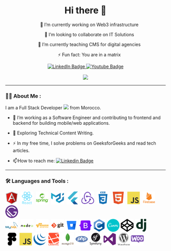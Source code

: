 <div id="header" align="center">
  <div id="badges">
    <h1>Hi there 👋</h1>
    <ul>
      <p>🔭 I’m currently working on Web3 infrastructure</p>
      <p>👯 I’m looking to collaborate on IT Solutions</p>
      <p>🤔 I’m currently teaching CMS for digital agencies</p>
      <p>⚡ Fun fact: You are in a matrix</p>
    </ul>
    <a href="https://www.linkedin.com/in/yasser-elmahfoudi-69b754114/">
      <img src="https://img.shields.io/badge/LinkedIn-blue?style=for-the-badge&logo=linkedin&logoColor=white" alt="LinkedIn Badge"/>
    </a>
    <a href="https://www.youtube.com/channel/UChmMBcKRuuqjqtzq4B5txoQ">
      <img src="https://img.shields.io/badge/YouTube-red?style=for-the-badge&logo=youtube&logoColor=white" alt="Youtube Badge"/>
    </a>
  </div>
  <img src="https://visitor-badge.glitch.me/badge?page_id=skyseras.skyseras" alt=""/>
  <div>
    <img src="https://thumbs.gfycat.com/ExemplaryFairFeline-max-1mb.gif" width="600"/>
  </div>
</div>

---

### :man_technologist: About Me :
I am a Full Stack Developer <img src="https://media.giphy.com/media/WUlplcMpOCEmTGBtBW/giphy.gif" width="30"> from Morocco.
- :telescope: I’m working as a Software Engineer and contributing to frontend and backend for building mobile/web applications.

- :seedling: Exploring Technical Content Writing.

- :zap: In my free time, I solve problems on GeeksforGeeks and read tech articles.

- :mailbox:How to reach me: [![Linkedin Badge](https://img.shields.io/badge/-Yasser-blue?style=flat&logo=Linkedin&logoColor=white)](https://www.linkedin.com/in/yasser-elmahfoudi-69b754114/)

---

### :hammer_and_wrench: Languages and Tools :
<div>
<img src="https://github.com/devicons/devicon/blob/master/icons/angularjs/angularjs-original.svg" title="angularjs" alt="angularjs" width="40" height="40"/>&nbsp;
<img src="https://github.com/devicons/devicon/blob/master/icons/react/react-original-wordmark.svg" title="React" alt="React" width="40" height="40"/>&nbsp;
<img src="https://github.com/devicons/devicon/blob/master/icons/spring/spring-original-wordmark.svg" title="Spring" alt="Spring" width="40" height="40"/>&nbsp;
<img src="https://github.com/devicons/devicon/blob/master/icons/materialui/materialui-original.svg" title="Material UI" alt="Material UI" width="40" height="40"/>&nbsp;
<img src="https://github.com/devicons/devicon/blob/master/icons/flutter/flutter-original.svg" title="Flutter" alt="Flutter" width="40" height="40"/>&nbsp;
<img src="https://github.com/devicons/devicon/blob/master/icons/redux/redux-original.svg" title="Redux" alt="Redux " width="40" height="40"/>&nbsp;
<img src="https://github.com/devicons/devicon/blob/master/icons/css3/css3-plain-wordmark.svg"  title="CSS3" alt="CSS" width="40" height="40"/>&nbsp;
<img src="https://github.com/devicons/devicon/blob/master/icons/html5/html5-original.svg" title="HTML5" alt="HTML" width="40" height="40"/>&nbsp;
<img src="https://github.com/devicons/devicon/blob/master/icons/javascript/javascript-original.svg" title="JavaScript" alt="JavaScript" width="40" height="40"/>&nbsp;
<img src="https://github.com/devicons/devicon/blob/master/icons/firebase/firebase-plain-wordmark.svg" title="Firebase" alt="Firebase" width="40" height="40"/>&nbsp;
<img src="https://github.com/devicons/devicon/blob/master/icons/gatsby/gatsby-original.svg" title="Gatsby"  alt="Gatsby" width="40" height="40"/>&nbsp;
  </div>
  <div>
<img src="https://github.com/devicons/devicon/blob/master/icons/mysql/mysql-original-wordmark.svg" title="MySQL"  alt="MySQL" width="40" height="40"/>&nbsp;
<img src="https://github.com/devicons/devicon/blob/master/icons/nodejs/nodejs-original-wordmark.svg" title="NodeJS" alt="NodeJS" width="40" height="40"/>&nbsp;
<img src="https://github.com/devicons/devicon/blob/master/icons/amazonwebservices/amazonwebservices-plain-wordmark.svg" title="AWS" alt="AWS" width="40" height="40"/>&nbsp;
<img src="https://github.com/devicons/devicon/blob/master/icons/git/git-original-wordmark.svg" title="Git" **alt="Git" width="40" height="40"/>
<img src="https://github.com/devicons/devicon/blob/master/icons/bitbucket/bitbucket-original.svg" title="bitbucket" **alt="bitbucket" width="40" height="40"/>
<img src="https://github.com/devicons/devicon/blob/master/icons/bootstrap/bootstrap-original.svg" title="bootstrap" **alt="bootstrap" width="40" height="40"/>
<img src="https://github.com/devicons/devicon/blob/master/icons/c/c-original.svg" title="c" **alt="c" width="40" height="40"/>
<img src="https://github.com/devicons/devicon/blob/master/icons/canva/canva-original.svg" title="canva" **alt="canva" width="40" height="40"/>
<img src="https://github.com/devicons/devicon/blob/master/icons/codepen/codepen-plain.svg" title="codepen" **alt="codepen" width="40" height="40"/>
<img src="https://github.com/devicons/devicon/blob/master/icons/django/django-plain.svg" title="django" **alt="django" width="40" height="40"/>
</div>
<div>
<img src="https://github.com/devicons/devicon/blob/master/icons/figma/figma-plain.svg" title="figma" **alt="figma" width="40" height="40"/>
<img src="https://github.com/devicons/devicon/blob/master/icons/javascript/javascript-original.svg" title="javascript" **alt="javascript" width="40" height="40"/>
<img src="https://github.com/devicons/devicon/blob/master/icons/jquery/jquery-original.svg" title="jquery" **alt="jquery" width="40" height="40"/>
<img src="https://github.com/devicons/devicon/blob/master/icons/laravel/laravel-plain-wordmark.svg" title="laravel" **alt="laravel" width="40" height="40"/>
<img src="https://github.com/devicons/devicon/blob/master/icons/mongodb/mongodb-original-wordmark.svg" title="mongodb" **alt="mongodb" width="40" height="40"/>
<img src="https://github.com/devicons/devicon/blob/master/icons/php/php-plain.svg" title="php" **alt="php" width="40" height="40"/>
<img src="https://github.com/devicons/devicon/blob/master/icons/symfony/symfony-original-wordmark.svg" title="symfony" **alt="symfony" width="40" height="40"/>
<img src="https://github.com/devicons/devicon/blob/master/icons/visualstudio/visualstudio-plain.svg" title="visualstudio" **alt="visualstudio" width="40" height="40"/>
<img src="https://github.com/devicons/devicon/blob/master/icons/wordpress/wordpress-plain-wordmark.svg" title="wordpress" **alt="wordpress" width="40" height="40"/>
<img src="https://github.com/devicons/devicon/blob/master/icons/woocommerce/woocommerce-original.svg" title="woocommerce" **alt="woocommerce" width="40" height="40"/>  
</div>
